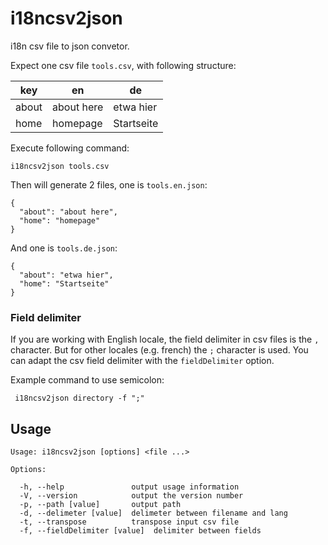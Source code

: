 i18ncsv2json
============

i18n csv file to json convetor.

Expect one csv file `tools.csv`, with following structure:

key   | en         | de 
------|------------|------------
about | about here | etwa hier
home  | homepage   | Startseite 

Execute following command:

    i18ncsv2json tools.csv

Then will generate 2 files, one is `tools.en.json`:

    {
      "about": "about here",
      "home": "homepage"
    }

And one is `tools.de.json`:

    {
      "about": "etwa hier",
      "home": "Startseite"
    }

### Field delimiter
 
 If you are working with English locale, the field delimiter in csv files is the `,` character. But for other locales (e.g. french) the `;` character is used. You can adapt the csv field delimiter with the `fieldDelimiter` option.

 Example command to use semicolon:

     i18ncsv2json directory -f ";"

Usage
-----

    Usage: i18ncsv2json [options] <file ...>

    Options:

      -h, --help               output usage information
      -V, --version            output the version number
      -p, --path [value]       output path
      -d, --delimeter [value]  delimeter between filename and lang
      -t, --transpose          transpose input csv file
      -f, --fieldDelimiter [value]  delimiter between fields
